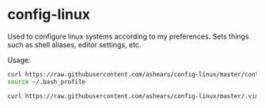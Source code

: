# config-linux
Used to configure linux systems according to my preferences.
Sets things such as shell aliases, editor settings, etc.

Usage:

```bash
curl https://raw.githubusercontent.com/ashears/config-linux/master/content >> ~/.bash_profile
source ~/.bash_profile

curl https://raw.githubusercontent.com/ashears/config-linux/master/.vimrc >> ~/.vimrc
```
